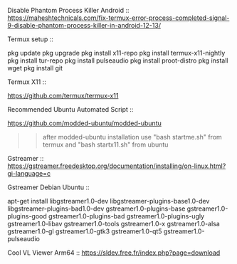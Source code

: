 Disable Phantom Process Killer Android ::
https://maheshtechnicals.com/fix-termux-error-process-completed-signal-9-disable-phantom-process-killer-in-android-12-13/

Termux setup ::

  pkg update
  pkg upgrade
  pkg install x11-repo
  pkg install termux-x11-nightly
  pkg install tur-repo
  pkg install pulseaudio
  pkg install proot-distro
  pkg install wget
  pkg install git

Termux X11 ::

https://github.com/termux/termux-x11

Recommended Ubuntu Automated Script ::

https://github.com/modded-ubuntu/modded-ubuntu

>> after modded-ubuntu installation use "bash startme.sh" from termux and "bash startx11.sh" from ubuntu


Gstreamer ::
https://gstreamer.freedesktop.org/documentation/installing/on-linux.html?gi-language=c

Gstreamer Debian Ubuntu ::

  apt-get install libgstreamer1.0-dev libgstreamer-plugins-base1.0-dev libgstreamer-plugins-bad1.0-dev gstreamer1.0-plugins-base gstreamer1.0-plugins-good gstreamer1.0-plugins-bad gstreamer1.0-plugins-ugly gstreamer1.0-libav gstreamer1.0-tools gstreamer1.0-x gstreamer1.0-alsa gstreamer1.0-gl gstreamer1.0-gtk3 gstreamer1.0-qt5 gstreamer1.0-pulseaudio

Cool VL Viewer Arm64 ::
https://sldev.free.fr/index.php?page=download
